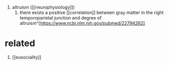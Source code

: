 1. altruism ([[neurophysiology]])
	1. there exists a positive [[correlation]] between gray matter in the right temporoparietal junction and degree of altruism^[https://www.ncbi.nlm.nih.gov/pubmed/22794262]
# related
1. [[eusociality]]